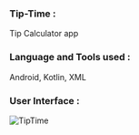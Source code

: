 ### Tip-Time :

Tip Calculator app

### Language and Tools used :

Android, Kotlin, XML

### User Interface :

![TipTime](https://user-images.githubusercontent.com/36065206/104119340-a5dcc780-5354-11eb-8bdf-2c6ad9ebd4e9.png)
